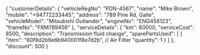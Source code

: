 {
  "customerDetails": {
    "vehicleRegNo": "PDN-4567",
    "name": "Mike Brown",
    "mobile": "+94772233445",
    "address": "789 Pine Rd, Galle",
    "vehicleModel": "Mitsubishi Outlander",
    "engineNo": "ENG456123",
    "frameNo": "FRM789456"
  },
  "serviceDetails": {
    "km": 60000,
    "serviceCost": 8500,
    "description": "Transmission fluid change",
    "sparePartsUsed": [
      {
        "item": "60f8d2b9e6b940001f8e7d2b", // Air Filter
        "quantity": 1
      }
    ]
  },
  "discount": 500
}
